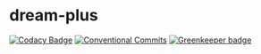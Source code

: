 # dream-plus

[![Codacy Badge](https://api.codacy.com/project/badge/Grade/1afad973492e403ca0b0862e7e6e2ceb)](https://www.codacy.com?utm_source=github.com&amp;utm_medium=referral&amp;utm_content=x86chi/dream-plus&amp;utm_campaign=Badge_Grade) [![Conventional Commits](https://img.shields.io/badge/Conventional%20Commits-1.0.0-yellow?style=flat-square)](https://www.conventionalcommits.org/) [![Greenkeeper badge](https://badges.greenkeeper.io/x86chi/dream-plus.svg)](https://greenkeeper.io/)
